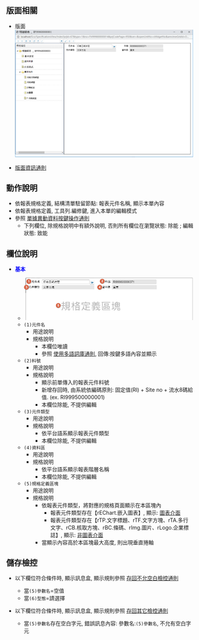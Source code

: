 ## <div id="layout">版面相關</div>
* 版面
    ![pic][image_basic]

* [版面資訊通則][link_ruleother1]

## <div id="form-action">動作說明</div>

* 依報表規格定義, 結構清單駐留節點: 報表元件名稱, 顯示本單內容
* 依報表規格定義, 工具列.編修鍵, 進入本單的編輯模式
* 參照 [單據異動資料按鍵操作通則][link_rulebutton2]
    * 下列欄位, 除規格說明中有額外說明, 否則所有欄位在瀏覽狀態: 除能 ; 編輯狀態: 致能

## <div id="object-desc">欄位說明</div>

* <p id="fieldbreak1" style="color:blue;font-weight:bold">基本</p>

    * ![pic][image_basic_block1]
    * `(1)元件名`
        * 用途說明
        * 規格說明
			* 本欄位唯讀
            * 參照 [使用多語詞庫通則][link_ruledialog2], 回傳:按鍵多語內容並顯示
    * `(2)料號`
        * 用途說明
        * 規格說明
            * 顯示前單傳入的報表元件料號
			* 新增存回時, 由系統依編碼原則: 固定值(RI) + Site no + 流水8碼給值. (ex. RI999500000001)
            * 本欄位除能, 不提供編輯
    * `(3)元件類型`
        * 用途說明
        * 規格說明
            * 依平台語系顯示報表元件類型
            * 本欄位除能, 不提供編輯
    * `(4)資料區`
        * 用途說明
        * 規格說明
            * 依平台語系顯示報表階層名稱
            * 本欄位除能, 不提供編輯
    * `(5)規格定義區塊`
        * 用途說明
        * 規格說明
            * 依報表元件類型，將對應的規格頁面顯示在本區塊內
                * 報表元件類型存在【rEChart.嵌入圖表】, 顯示: [圖表介面](rEchart)
                * 報表元件類型存在【rTP.文字標題、rTF.文字方塊、rTA.多行文字、rCB.核取方塊、rBC.條碼、rImg.圖片、rLogo.企業標誌】, 顯示: [非圖表介面](OtherWidget)
            * 當顯示內容高於本區塊最大高度, 則出現垂直捲軸

## <div id="save-action">儲存檢控</div>

* 以下欄位符合條件時, 顯示訊息盒, 顯示規則參照 [存回不允空白檢控通則][link_ruleother7]
    * 當`(5)參數名`=空值
    * 當`(6)型態`=請選擇
	
* 以下欄位符合條件時, 顯示訊息盒, 顯示規則參照 [存回其它檢控通則][link_ruleother8]
	* 當`(5)參數名`存在空白字元, 錯誤訊息內容: 參數名:`(5)參數名`, 不允有空白字元

<!-- 圖片 -->
[image_basic]:attachment/ReportObjectAnnotation_Basic.png
[image_basic_block1]:attachment/ReportObjectAnnotation_Basic_block1.png


<!-- 超連結 -->
[link_fieldbreak1]:#fieldbreak1 "欄位說明/基本"
[link_ruleother1]:{4}/IDE/Specification/RulesOther/README#ruleother1 "共用通則_其它/版面資訊通則"
[link_ruleother7]:{4}/IDE/Specification/RulesOther/README#ruleother7 "共用通則_其它/存回不允空白檢控通則"
[link_ruleother8]:{4}/IDE/Specification/RulesOther/README#ruleother8 "共用通則_其它/存回其它檢控通則"

[link_rulebutton2]:{4}/IDE/Specification/RulesButton/README#rulebutton2 "共用通則_按鍵/單據異動資料按鍵操作通則"
[link_rulebutton3]:{4}/IDE/Specification/RulesButton/README#rulebutton3 "共用通則_按鍵/操作表格記錄通則"

[link_ruledialog2]:{4}/IDE/Specification/RulesDialog/README#ruledialog2 "共用通則_開啟單據/使用多語詞庫通則"